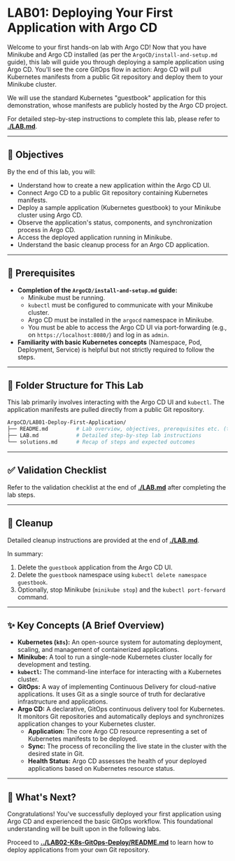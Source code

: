 # LAB01: Deploying Your First Application with Argo CD

Welcome to your first hands-on lab with Argo CD! Now that you have Minikube and Argo CD installed (as per the `ArgoCD/install-and-setup.md` guide), this lab will guide you through deploying a sample application using Argo CD. You'll see the core GitOps flow in action: Argo CD will pull Kubernetes manifests from a public Git repository and deploy them to your Minikube cluster.

We will use the standard Kubernetes "guestbook" application for this demonstration, whose manifests are publicly hosted by the Argo CD project.

For detailed step-by-step instructions to complete this lab, please refer to **[./LAB.md](./LAB.md)**.

---

## 🎯 Objectives

By the end of this lab, you will:
- Understand how to create a new application within the Argo CD UI.
- Connect Argo CD to a public Git repository containing Kubernetes manifests.
- Deploy a sample application (Kubernetes guestbook) to your Minikube cluster using Argo CD.
- Observe the application's status, components, and synchronization process in Argo CD.
- Access the deployed application running in Minikube.
- Understand the basic cleanup process for an Argo CD application.

---

## 🧰 Prerequisites

-   **Completion of the `ArgoCD/install-and-setup.md` guide:**
    *   Minikube must be running.
    *   `kubectl` must be configured to communicate with your Minikube cluster.
    *   Argo CD must be installed in the `argocd` namespace in Minikube.
    *   You must be able to access the Argo CD UI via port-forwarding (e.g., on `https://localhost:8080/`) and log in as `admin`.
-   **Familiarity with basic Kubernetes concepts** (Namespace, Pod, Deployment, Service) is helpful but not strictly required to follow the steps.

---

## 📂 Folder Structure for This Lab

This lab primarily involves interacting with the Argo CD UI and `kubectl`. The application manifests are pulled directly from a public Git repository.

```bash
ArgoCD/LAB01-Deploy-First-Application/
├── README.md         # Lab overview, objectives, prerequisites etc. (this file)
├── LAB.md            # Detailed step-by-step lab instructions
└── solutions.md      # Recap of steps and expected outcomes
```

---

## ✅ Validation Checklist

Refer to the validation checklist at the end of **[./LAB.md](./LAB.md)** after completing the lab steps.

---

## 🧹 Cleanup

Detailed cleanup instructions are provided at the end of **[./LAB.md](./LAB.md)**.

In summary:
1.  Delete the `guestbook` application from the Argo CD UI.
2.  Delete the `guestbook` namespace using `kubectl delete namespace guestbook`.
3.  Optionally, stop Minikube (`minikube stop`) and the `kubectl port-forward` command.

---

## ✨ Key Concepts (A Brief Overview)

-   **Kubernetes (`k8s`):** An open-source system for automating deployment, scaling, and management of containerized applications.
-   **Minikube:** A tool to run a single-node Kubernetes cluster locally for development and testing.
-   **`kubectl`:** The command-line interface for interacting with a Kubernetes cluster.
-   **GitOps:** A way of implementing Continuous Delivery for cloud-native applications. It uses Git as a single source of truth for declarative infrastructure and applications.
-   **Argo CD:** A declarative, GitOps continuous delivery tool for Kubernetes. It monitors Git repositories and automatically deploys and synchronizes application changes to your Kubernetes cluster.
    *   **Application:** The core Argo CD resource representing a set of Kubernetes manifests to be deployed.
    *   **Sync:** The process of reconciling the live state in the cluster with the desired state in Git.
    *   **Health Status:** Argo CD assesses the health of your deployed applications based on Kubernetes resource status.

---

## 🚀 What's Next?

Congratulations! You've successfully deployed your first application using Argo CD and experienced the basic GitOps workflow. This foundational understanding will be built upon in the following labs.

Proceed to **[../LAB02-K8s-GitOps-Deploy/README.md](../LAB02-K8s-GitOps-Deploy/README.md)** to learn how to deploy applications from your own Git repository.

